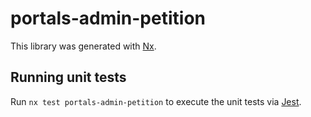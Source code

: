 <!-- gitbook-ignore -->

# portals-admin-petition

This library was generated with [Nx](https://nx.dev).

## Running unit tests

Run `nx test portals-admin-petition` to execute the unit tests via [Jest](https://jestjs.io).
